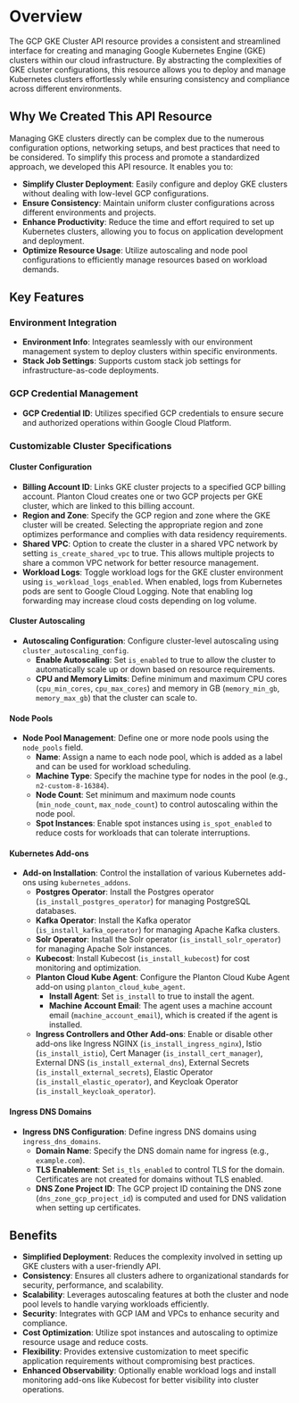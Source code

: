 # Overview

The GCP GKE Cluster API resource provides a consistent and streamlined interface for creating and managing Google Kubernetes Engine (GKE) clusters within our cloud infrastructure. By abstracting the complexities of GKE cluster configurations, this resource allows you to deploy and manage Kubernetes clusters effortlessly while ensuring consistency and compliance across different environments.

## Why We Created This API Resource

Managing GKE clusters directly can be complex due to the numerous configuration options, networking setups, and best practices that need to be considered. To simplify this process and promote a standardized approach, we developed this API resource. It enables you to:

- **Simplify Cluster Deployment**: Easily configure and deploy GKE clusters without dealing with low-level GCP configurations.
- **Ensure Consistency**: Maintain uniform cluster configurations across different environments and projects.
- **Enhance Productivity**: Reduce the time and effort required to set up Kubernetes clusters, allowing you to focus on application development and deployment.
- **Optimize Resource Usage**: Utilize autoscaling and node pool configurations to efficiently manage resources based on workload demands.

## Key Features

### Environment Integration

- **Environment Info**: Integrates seamlessly with our environment management system to deploy clusters within specific environments.
- **Stack Job Settings**: Supports custom stack job settings for infrastructure-as-code deployments.

### GCP Credential Management

- **GCP Credential ID**: Utilizes specified GCP credentials to ensure secure and authorized operations within Google Cloud Platform.

### Customizable Cluster Specifications

#### Cluster Configuration

- **Billing Account ID**: Links GKE cluster projects to a specified GCP billing account. Planton Cloud creates one or two GCP projects per GKE cluster, which are linked to this billing account.
- **Region and Zone**: Specify the GCP region and zone where the GKE cluster will be created. Selecting the appropriate region and zone optimizes performance and complies with data residency requirements.
- **Shared VPC**: Option to create the cluster in a shared VPC network by setting `is_create_shared_vpc` to true. This allows multiple projects to share a common VPC network for better resource management.
- **Workload Logs**: Toggle workload logs for the GKE cluster environment using `is_workload_logs_enabled`. When enabled, logs from Kubernetes pods are sent to Google Cloud Logging. Note that enabling log forwarding may increase cloud costs depending on log volume.

#### Cluster Autoscaling

- **Autoscaling Configuration**: Configure cluster-level autoscaling using `cluster_autoscaling_config`.
    - **Enable Autoscaling**: Set `is_enabled` to true to allow the cluster to automatically scale up or down based on resource requirements.
    - **CPU and Memory Limits**: Define minimum and maximum CPU cores (`cpu_min_cores`, `cpu_max_cores`) and memory in GB (`memory_min_gb`, `memory_max_gb`) that the cluster can scale to.

#### Node Pools

- **Node Pool Management**: Define one or more node pools using the `node_pools` field.
    - **Name**: Assign a name to each node pool, which is added as a label and can be used for workload scheduling.
    - **Machine Type**: Specify the machine type for nodes in the pool (e.g., `n2-custom-8-16384`).
    - **Node Count**: Set minimum and maximum node counts (`min_node_count`, `max_node_count`) to control autoscaling within the node pool.
    - **Spot Instances**: Enable spot instances using `is_spot_enabled` to reduce costs for workloads that can tolerate interruptions.

#### Kubernetes Add-ons

- **Add-on Installation**: Control the installation of various Kubernetes add-ons using `kubernetes_addons`.
    - **Postgres Operator**: Install the Postgres operator (`is_install_postgres_operator`) for managing PostgreSQL databases.
    - **Kafka Operator**: Install the Kafka operator (`is_install_kafka_operator`) for managing Apache Kafka clusters.
    - **Solr Operator**: Install the Solr operator (`is_install_solr_operator`) for managing Apache Solr instances.
    - **Kubecost**: Install Kubecost (`is_install_kubecost`) for cost monitoring and optimization.
    - **Planton Cloud Kube Agent**: Configure the Planton Cloud Kube Agent add-on using `planton_cloud_kube_agent`.
        - **Install Agent**: Set `is_install` to true to install the agent.
        - **Machine Account Email**: The agent uses a machine account email (`machine_account_email`), which is created if the agent is installed.
    - **Ingress Controllers and Other Add-ons**: Enable or disable other add-ons like Ingress NGINX (`is_install_ingress_nginx`), Istio (`is_install_istio`), Cert Manager (`is_install_cert_manager`), External DNS (`is_install_external_dns`), External Secrets (`is_install_external_secrets`), Elastic Operator (`is_install_elastic_operator`), and Keycloak Operator (`is_install_keycloak_operator`).

#### Ingress DNS Domains

- **Ingress DNS Configuration**: Define ingress DNS domains using `ingress_dns_domains`.
    - **Domain Name**: Specify the DNS domain name for ingress (e.g., `example.com`).
    - **TLS Enablement**: Set `is_tls_enabled` to control TLS for the domain. Certificates are not created for domains without TLS enabled.
    - **DNS Zone Project ID**: The GCP project ID containing the DNS zone (`dns_zone_gcp_project_id`) is computed and used for DNS validation when setting up certificates.

## Benefits

- **Simplified Deployment**: Reduces the complexity involved in setting up GKE clusters with a user-friendly API.
- **Consistency**: Ensures all clusters adhere to organizational standards for security, performance, and scalability.
- **Scalability**: Leverages autoscaling features at both the cluster and node pool levels to handle varying workloads efficiently.
- **Security**: Integrates with GCP IAM and VPCs to enhance security and compliance.
- **Cost Optimization**: Utilize spot instances and autoscaling to optimize resource usage and reduce costs.
- **Flexibility**: Provides extensive customization to meet specific application requirements without compromising best practices.
- **Enhanced Observability**: Optionally enable workload logs and install monitoring add-ons like Kubecost for better visibility into cluster operations.
